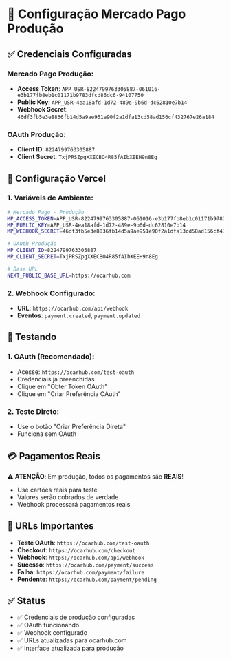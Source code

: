# 🚀 Configuração Mercado Pago Produção

## ✅ Credenciais Configuradas

### Mercado Pago Produção:
- **Access Token**: `APP_USR-8224799763305887-061016-e3b177fb8eb1c01171b9783dfcd86dc6-94107750`
- **Public Key**: `APP_USR-4ea18afd-1d72-489e-9b6d-dc62810e7b14`
- **Webhook Secret**: `46df3fb5e3e8836fb14d5a9ae951e90f2a1dfa13cd58ad156cf432767e26a184`

### OAuth Produção:
- **Client ID**: `8224799763305887`
- **Client Secret**: `TxjPRSZpgXXECBO4R85fAIbXEEH9n8Eg`

## 🔧 Configuração Vercel

### 1. Variáveis de Ambiente:
```bash
# Mercado Pago - Produção
MP_ACCESS_TOKEN=APP_USR-8224799763305887-061016-e3b177fb8eb1c01171b9783dfcd86dc6-94107750
MP_PUBLIC_KEY=APP_USR-4ea18afd-1d72-489e-9b6d-dc62810e7b14
MP_WEBHOOK_SECRET=46df3fb5e3e8836fb14d5a9ae951e90f2a1dfa13cd58ad156cf432767e26a184

# OAuth Produção
MP_CLIENT_ID=8224799763305887
MP_CLIENT_SECRET=TxjPRSZpgXXECBO4R85fAIbXEEH9n8Eg

# Base URL
NEXT_PUBLIC_BASE_URL=https://ocarhub.com
```

### 2. Webhook Configurado:
- **URL**: `https://ocarhub.com/api/webhook`
- **Eventos**: `payment.created`, `payment.updated`

## 🧪 Testando

### 1. OAuth (Recomendado):
- Acesse: `https://ocarhub.com/test-oauth`
- Credenciais já preenchidas
- Clique em "Obter Token OAuth"
- Clique em "Criar Preferência OAuth"

### 2. Teste Direto:
- Use o botão "Criar Preferência Direta"
- Funciona sem OAuth

## 💳 Pagamentos Reais

⚠️ **ATENÇÃO**: Em produção, todos os pagamentos são **REAIS**!

- Use cartões reais para teste
- Valores serão cobrados de verdade
- Webhook processará pagamentos reais

## 🔗 URLs Importantes

- **Teste OAuth**: `https://ocarhub.com/test-oauth`
- **Checkout**: `https://ocarhub.com/checkout`
- **Webhook**: `https://ocarhub.com/api/webhook`
- **Sucesso**: `https://ocarhub.com/payment/success`
- **Falha**: `https://ocarhub.com/payment/failure`
- **Pendente**: `https://ocarhub.com/payment/pending`

## ✅ Status

- ✅ Credenciais de produção configuradas
- ✅ OAuth funcionando
- ✅ Webhook configurado
- ✅ URLs atualizadas para ocarhub.com
- ✅ Interface atualizada para produção
